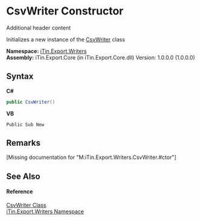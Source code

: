# CsvWriter Constructor 
Additional header content 

Initializes a new instance of the <a href="fb959caf-1159-aa29-032e-feb51e7d17a8">CsvWriter</a> class

**Namespace:**&nbsp;<a href="e20f9067-68c3-b137-ea41-2fb08bbbee45">iTin.Export.Writers</a><br />**Assembly:**&nbsp;iTin.Export.Core (in iTin.Export.Core.dll) Version: 1.0.0.0 (1.0.0.0)

## Syntax

**C#**<br />
``` C#
public CsvWriter()
```

**VB**<br />
``` VB
Public Sub New
```


## Remarks
\[Missing <remarks> documentation for "M:iTin.Export.Writers.CsvWriter.#ctor"\]

## See Also


#### Reference
<a href="fb959caf-1159-aa29-032e-feb51e7d17a8">CsvWriter Class</a><br /><a href="e20f9067-68c3-b137-ea41-2fb08bbbee45">iTin.Export.Writers Namespace</a><br />